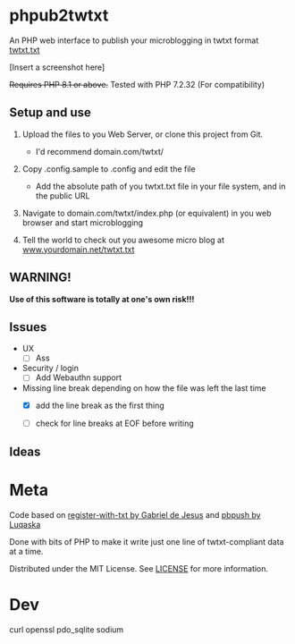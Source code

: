 # phpub2twtxt
An PHP web interface to publish your microblogging in twtxt format [twtxt.txt](https://github.com/buckket/twtxt)

[Insert a screenshot here]

~~Requires PHP 8.1 or above.~~
Tested with PHP 7.2.32 (For compatibility)

## Setup and use

1. Upload the files to you Web Server, or clone this project from Git.
	- I'd recommend domain.com/twtxt/

2. Copy .config.sample to .config and edit the file
	- Add the absolute path of you twtxt.txt file in your file system, and in the public URL

3. Navigate to domain.com/twtxt/index.php (or equivalent) in you web browser and start microblogging

4. Tell the world to check out you awesome micro blog at www.yourdomain.net/twtxt.txt

## WARNING!

**Use of this software is totally at one's own risk!!!**

## Issues

* UX
	- [ ] Ass

* Security / login
	- [ ] Add Webauthn support

* Missing line break depending on how the file was left the last time
	- [x] add the line break as the first thing
	- [ ] check for line breaks at EOF before writing


## Ideas

# Meta
Code based on [register-with-txt by Gabriel de Jesus](https://github.com/gabrieldejesus/register-with-txt) and [pbpush by Luqaska](https://github.com/Luqaska/pbpush)

Done with bits of PHP to make it write just one line of twtxt-compliant data at a time.

Distributed under the MIT License. See [LICENSE](LICENSE) for more information.

# Dev
curl
openssl
pdo_sqlite
sodium